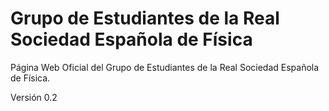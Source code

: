 
# Grupo de Estudiantes de la Real Sociedad Española de Física

Página Web Oficial del Grupo de Estudiantes de la Real Sociedad Española de Física.

Versión 0.2

